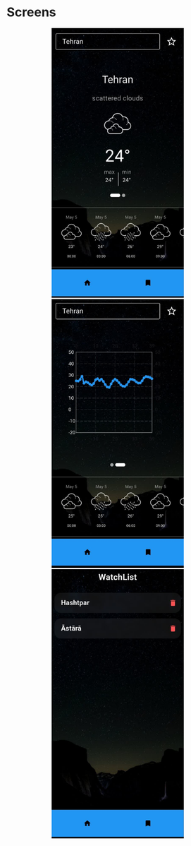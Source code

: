 <h1>Screens</h1>
<div dir="rtl" align="center">
  <img src="assets/screenShot/img1.jpg" alt="Screen 1 show weather" width="300" style="margin: 0 15px"/>
  <img src="assets/screenShot/img2.jpg" alt="Screen 2 show chart" width="300" style="margin: 0 15px">
  <img src="assets/screenShot/img3.jpg" alt="Screen 3 show data save"  width="300" style="margin: 0 15px" />
</div>





